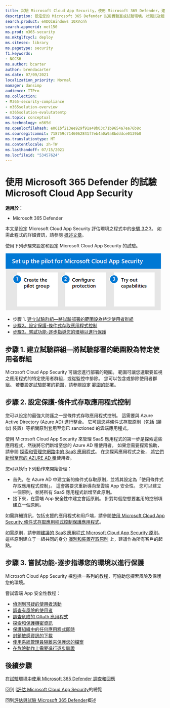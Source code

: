 ```yaml
---
title: 試驗 Microsoft Cloud App Security，使用 Microsoft 365 Defender，建立試驗群組，設定條件式存取控制，嘗試功能，設定成為 Microsoft 365 Defender 的一部分
description: 設定您的 Microsoft 365 Defender 試用實驗室或試驗環境，以測試及體驗設計用來保護裝置、身分識別、資料及應用程式的安全性解決方案。
search.product: eADQiWindows 10XVcnh
search.appverid: met150
ms.prod: m365-security
ms.mktglfcycl: deploy
ms.sitesec: library
ms.pagetype: security
f1.keywords:
- NOCSH
ms.author: bcarter
author: brendacarter
ms.date: 07/09/2021
localization_priority: Normal
manager: dansimp
audience: ITPro
ms.collection:
- M365-security-compliance
- m365solution-overview
- m365solution-evalutatemtp
ms.topic: conceptual
ms.technology: m365d
ms.openlocfilehash: e061bf213ee929f91a48b03c71b9654a7ea76b8c
ms.sourcegitcommit: 718759c7146062841f7eb4a0a9a8bdddce0139b0
ms.translationtype: MT
ms.contentlocale: zh-TW
ms.lasthandoff: 07/15/2021
ms.locfileid: "53457624"
---
```

# <a name="pilot-microsoft-cloud-app-security-with-microsoft-365-defender"></a>使用 Microsoft 365 Defender 的試驗 Microsoft Cloud App Security


**適用於：**
- Microsoft 365 Defender

本文是設定 Microsoft Cloud App Security 評估環境之程式中的[步驟 3](eval-defender-mcas-overview.md)之3。 如需此程式的詳細資訊，請參閱 [概述文章](eval-defender-mcas-overview.md)。

使用下列步驟來設定和設定 Microsoft Cloud App Security 的試驗。


![試驗 Microsoft Cloud App Security 步驟](../../media/defender/m365-defender-mcas-pilot-steps.png)

- 步驟 1. [建立試驗群組—將試驗部署的範圍設為特定使用者群組](#step-1-create-the-pilot-group--scope-your-pilot-deployment-to-certain-user-groups)
- [步驟2。設定保護-條件式存取應用程式控制](#step-2-configure-protection--conditional-access-app-control)
- [步驟3。嘗試功能-逐步指導您的環境以進行保護](#step-3-try-out-capabilities--walk-through-tutorials-for-protecting-your-environment) 


## <a name="step-1-create-the-pilot-group--scope-your-pilot-deployment-to-certain-user-groups"></a>步驟 1. 建立試驗群組—將試驗部署的範圍設為特定使用者群組

Microsoft Cloud App Security 可讓您進行部署的範圍。 範圍可讓您選取要監視之應用程式的特定使用者群組，或從監控中排除。 您可以包含或排除使用者群組。 若要設定試驗部署的範圍，請參閱設定 [範圍的部署](/cloud-app-security/scoped-deployment)。


## <a name="step-2-configure-protection--conditional-access-app-control"></a>步驟 2. 設定保護-條件式存取應用程式控制

您可以設定的最強大防護之一是條件式存取應用程式控制。 這需要與 Azure Active Directory (Azure AD) 進行整合。 它可讓您將條件式存取原則（包括 (類似) 裝置）等相關原則套用至您已 sanctioned 的雲端應用程式。 

使用 Microsoft Cloud App Security 來管理 SaaS 應用程式的第一步是探索這些應用程式，然後將它們新增至您的 Azure AD 租使用者。 如果您需要探索協助，請參閱 [探索和管理您網路中的 SaaS 應用程式](/cloud-app-security/tutorial-shadow-it)。 在您探索應用程式之後， [將它們新增至您的 AZURE AD 租](/azure/active-directory/manage-apps/add-application-portal)使用者。

您可以執行下列動作來開始管理：

- 首先，在 Azure AD 中建立新的條件式存取原則，並將其設定為「使用條件式存取應用程式控制」。 這會將要求重新導向至雲端 App 安全性。 您可以建立一個原則，並將所有 SaaS 應用程式新增至此原則。
- 接下來，在雲端 App 安全性中建立會話原則。 針對每個您想要套用的控制項建立一個原則。

如需詳細資訊，包括支援的應用程式和用戶端，請參閱[使用 Microsoft Cloud App Security 條件式存取應用程式控制保護應用程式](/cloud-app-security/proxy-intro-aad)。 

如需原則，請參閱[建議的 SaaS 應用程式 Microsoft Cloud App Security 原則](../office-365-security/mcas-saas-access-policies.md)。 這些原則建立于一組共同的身分 [識別和裝置存取原則](../office-365-security/microsoft-365-policies-configurations.md) 上，建議作為所有客戶的起點。 

## <a name="step-3-try-out-capabilities--walk-through-tutorials-for-protecting-your-environment"></a>步驟 3. 嘗試功能-逐步指導您的環境以進行保護 

Microsoft Cloud App Security 檔包括一系列的教程，可協助您探索風險及保護您的環境。 

嘗試雲端 App 安全性教程：

- [偵測到可疑的使用者活動](/cloud-app-security/tutorial-suspicious-activity)
- [調查有風險的使用者](/cloud-app-security/tutorial-ueba)
- [調查危險的 OAuth 應用程式](/cloud-app-security/investigate-risky-oauth)
- [探索和保護機密資訊](/cloud-app-security/tutorial-dlp)
- [保護組織中的任何應用程式即時](/cloud-app-security/tutorial-proxy)
- [封鎖敏感資訊的下載](/cloud-app-security/use-case-proxy-block-session-aad)
- [使用系統管理員隔離來保護您的檔案](/cloud-app-security/use-case-admin-quarantine)
- [在危險動作上需要進行逐步驗證](/cloud-app-security/tutorial-step-up-authentication)

## <a name="next-steps"></a>後續步驟

[在試驗環境中使用 Microsoft 365 Defender 調查和回應](eval-defender-investigate-respond.md)

回到 [[評估 Microsoft Cloud App Security](eval-defender-mcas-overview.md)的總覽

回到[評估與試驗 Microsoft 365 Defender](eval-overview.md)概述